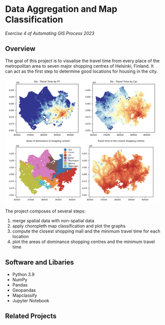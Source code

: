 # Data Aggregation and Map Classification
<i>Exercise 4 of Automating GIS Process 2023</i> 

## Overview
The goal of this project is to visualise the travel time from every place of the metropolitan area to seven major shopping centres of Helsinki, Finland. It can act as the first step to determine good locations for housing in the city.

<div align="center">
  <img src="images/front_1.png" alt="classification" width="700">
  <img src="images/front_2.png" alt="dominace_areas" width="722">
</div>

The project composes of several steps:
1. merge spatial data with non-spatial data
2. apply choropleth map classification and plot the graphs
3. compute the closest shopping mall and the minimum travel time for each location
4. plot the areas of dominance shopping centres and the minimum travel time

## Software and Libaries
- Python 3.9
- NumPy
- Pandas
- Geopandas
- Mapclassify
- Jupyter Notebook

## Related Projects
